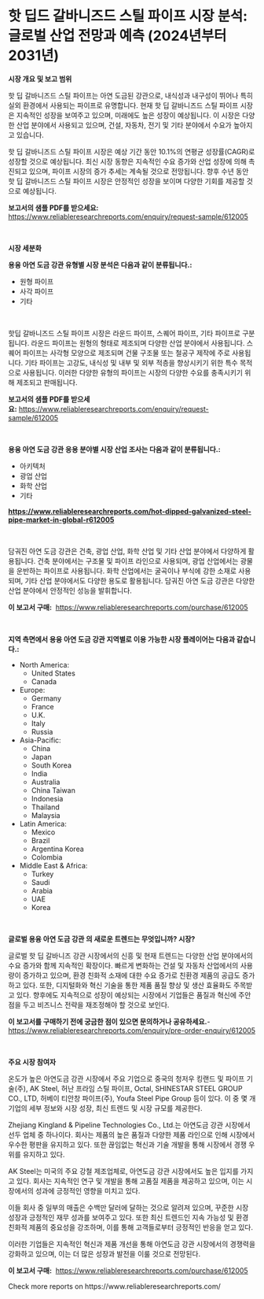 <p><h1>핫 딥드 갈바니즈드 스틸 파이프 시장 분석: 글로벌 산업 전망과 예측 (2024년부터 2031년)</h1></p><p><strong>시장 개요 및 보고 범위</strong></p>
<p><p>핫 딥 갈바니즈드 스틸 파이프는 아연 도금된 강관으로, 내식성과 내구성이 뛰어나 특히 실외 환경에서 사용되는 파이프로 유명합니다. 현재 핫 딥 갈바니즈드 스틸 파이프 시장은 지속적인 성장을 보여주고 있으며, 미래에도 높은 성장이 예상됩니다. 이 시장은 다양한 산업 분야에서 사용되고 있으며, 건설, 자동차, 전기 및 기타 분야에서 수요가 높아지고 있습니다.</p><p>핫 딥 갈바니즈드 스틸 파이프 시장은 예상 기간 동안 10.1%의 연평균 성장률(CAGR)로 성장할 것으로 예상됩니다. 최신 시장 동향은 지속적인 수요 증가와 산업 성장에 의해 촉진되고 있으며, 파이프 시장의 증가 추세는 계속될 것으로 전망됩니다. 향후 수년 동안 핫 딥 갈바니즈드 스틸 파이프 시장은 안정적인 성장을 보이며 다양한 기회를 제공할 것으로 예상됩니다.</p></p>
<p><strong>보고서의 샘플 PDF를 받으세요:</strong> <a href="https://www.reliableresearchreports.com/enquiry/request-sample/612005">https://www.reliableresearchreports.com/enquiry/request-sample/612005</a></p>
<p>&nbsp;</p>
<p><strong>시장 세분화</strong></p>
<p><strong>용융 아연 도금 강관 유형별 시장 분석은 다음과 같이 분류됩니다.:</strong></p>
<p><ul><li>원형 파이프</li><li>사각 파이프</li><li>기타</li></ul></p>
<p>&nbsp;</p>
<p><p>핫딥 갈바니즈드 스틸 파이프 시장은 라운드 파이프, 스퀘어 파이프, 기타 파이프로 구분됩니다. 라운드 파이프는 원형의 형태로 제조되며 다양한 산업 분야에서 사용됩니다. 스퀘어 파이프는 사각형 모양으로 제조되며 건물 구조물 또는 철공구 제작에 주로 사용됩니다. 기타 파이프는 고강도, 내식성 및 내부 및 외부 적층을 향상시키기 위한 특수 목적으로 사용됩니다. 이러한 다양한 유형의 파이프는 시장의 다양한 수요를 충족시키기 위해 제조되고 판매됩니다.</p></p>
<p><strong>보고서의 샘플 PDF를 받으세요:</strong>&nbsp;<a href="https://www.reliableresearchreports.com/enquiry/request-sample/612005">https://www.reliableresearchreports.com/enquiry/request-sample/612005</a></p>
<p>&nbsp;</p>
<p><strong> 용융 아연 도금 강관 응용 분야별 시장 산업 조사는 다음과 같이 분류됩니다.:</strong></p>
<p><ul><li>아키텍처</li><li>광업 산업</li><li>화학 산업</li><li>기타</li></ul></p>
<p><strong><a href="https://www.reliableresearchreports.com/hot-dipped-galvanized-steel-pipe-market-in-global-r612005">https://www.reliableresearchreports.com/hot-dipped-galvanized-steel-pipe-market-in-global-r612005</a></strong></p>
<p>&nbsp;</p>
<p><p>담궈진 아연 도금 강관은 건축, 광업 산업, 화학 산업 및 기타 산업 분야에서 다양하게 활용됩니다. 건축 분야에서는 구조물 및 파이프 라인으로 사용되며, 광업 산업에서는 광물을 운반하는 파이프로 사용됩니다. 화학 산업에서는 굴곡이나 부식에 강한 소재로 사용되며, 기타 산업 분야에서도 다양한 용도로 활용됩니다. 담궈진 아연 도금 강관은 다양한 산업 분야에서 안정적인 성능을 발휘합니다.</p></p>
<p><strong>이 보고서 구매:</strong>&nbsp; <a href="https://www.reliableresearchreports.com/purchase/612005">https://www.reliableresearchreports.com/purchase/612005</a></p>
<p>&nbsp;</p>
<p><strong>지역 측면에서 용융 아연 도금 강관 지역별로 이용 가능한 시장 플레이어는 다음과 같습니다.:</strong></p>
<p><ul>
    <li>
        North America:
        <ul>
            <li>United States</li>
            <li>Canada</li>
        </ul>
    </li>
    <li>
        Europe:
        <ul>
            <li>Germany</li>
            <li>France</li>
            <li>U.K.</li>
            <li>Italy</li>
            <li>Russia</li>
        </ul>
    </li>
    <li>
        Asia-Pacific:
        <ul>
            <li>China</li>
            <li>Japan</li>
            <li>South Korea</li>
            <li>India</li>
            <li>Australia</li>
            <li>China Taiwan</li>
            <li>Indonesia</li>
            <li>Thailand</li>
            <li>Malaysia</li>
        </ul>
    </li>
    <li>
        Latin America:
        <ul>
            <li>Mexico</li>
            <li>Brazil</li>
            <li>Argentina Korea</li>
            <li>Colombia</li>
        </ul>
    </li>
    <li>
        Middle East & Africa:
        <ul>
            <li>Turkey</li>
            <li>Saudi</li>
            <li>Arabia</li>
            <li>UAE</li>
            <li>Korea</li>
        </ul>
    </li>
    </ul></p>
<p>&nbsp;</p>
<p><strong>글로벌 용융 아연 도금 강관 의 새로운 트렌드는 무엇입니까? 시장?</strong></p>
<p><p>글로벌 핫 딥 갈바니즈 강관 시장에서의 신흥 및 현재 트렌드는 다양한 산업 분야에서의 수요 증가와 함께 지속적인 확장이다. 빠르게 변화하는 건설 및 자동차 산업에서의 사용량이 증가하고 있으며, 환경 친화적 소재에 대한 수요 증가로 친환경 제품의 공급도 증가하고 있다. 또한, 디지털화와 혁신 기술을 통한 제품 품질 향상 및 생산 효율화도 주목받고 있다. 향후에도 지속적으로 성장이 예상되는 시장에서 기업들은 품질과 혁신에 주안점을 두고 비즈니스 전략을 재조정해야 할 것으로 보인다.</p></p>
<p><strong>이 보고서를 구매하기 전에 궁금한 점이 있으면 문의하거나 공유하세요.</strong>- <a href="https://www.reliableresearchreports.com/enquiry/pre-order-enquiry/612005">https://www.reliableresearchreports.com/enquiry/pre-order-enquiry/612005</a></p>
<p>&nbsp;</p>
<p><strong>주요 시장 참여자</strong></p>
<p><p>온도가 높은 아연도금 강관 시장에서 주요 기업으로 중국의 청저우 킹랜드 및 파이프 기술(주), AK Steel, 허난 프라임 스틸 파이프, Octal, SHINESTAR STEEL GROUP CO., LTD, 허베이 티안창 파이프(주), Youfa Steel Pipe Group 등이 있다. 이 중 몇 개 기업의 세부 정보와 시장 성장, 최신 트렌드 및 시장 규모를 제공한다. </p><p>Zhejiang Kingland & Pipeline Technologies Co., Ltd.는 아연도금 강관 시장에서 선두 업체 중 하나이다. 회사는 제품의 높은 품질과 다양한 제품 라인으로 인해 시장에서 우수한 평판을 유지하고 있다. 또한 끊임없는 혁신과 기술 개발을 통해 시장에서 경쟁 우위를 유지하고 있다.</p><p>AK Steel는 미국의 주요 강철 제조업체로, 아연도금 강관 시장에서도 높은 입지를 가지고 있다. 회사는 지속적인 연구 및 개발을 통해 고품질 제품을 제공하고 있으며, 이는 시장에서의 성과에 긍정적인 영향을 미치고 있다.</p><p>이들 회사 중 일부의 매출은 수백만 달러에 달하는 것으로 알려져 있으며, 꾸준한 시장 성장과 긍정적인 재무 성과를 보여주고 있다. 또한 최신 트렌드인 지속 가능성 및 환경 친화적 제품의 중요성을 강조하며, 이를 통해 고객들로부터 긍정적인 반응을 얻고 있다.</p><p>이러한 기업들은 지속적인 혁신과 제품 개선을 통해 아연도금 강관 시장에서의 경쟁력을 강화하고 있으며, 이는 더 많은 성장과 발전을 이룰 것으로 전망된다.</p></p>
<p><strong>이 보고서 구매:</strong>&nbsp;&nbsp;<a href="https://www.reliableresearchreports.com/purchase/612005">https://www.reliableresearchreports.com/purchase/612005</a></p>
<p>Check more reports on https://www.reliableresearchreports.com/</p>